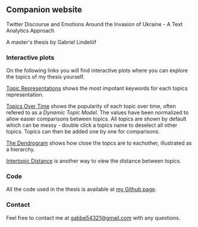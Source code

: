 ## Companion website
Twitter Discourse and Emotions Around the Invasion of Ukraine - A Text Analytics Approach

A master's thesis by Gabriel Lindelöf

### Interactive plots
On the following links you will find interactive plots where you can explore the topics of my thesis yourself. 

[Topic Representations](https://htmlpreview.github.io/?https://github.com/GabrielLindelof/master_thesis_ukraine_invasion/blob/companion_website/topic_representations.html) shows the most impotant keywords for each topics representation. 

[Topics Over Time](https://htmlpreview.github.io/?https://github.com/GabrielLindelof/master_thesis_ukraine_invasion/blob/companion_website/topics_over_time.html) shows the popularity of each topic over time, often refered to as a _Dynamic Topic Model_. The values have been normalized to allow easier comparisons between topics. All topics are shown by default which can be messy - double click a topics name to deselect all other topics. Topics can then be added one by one for comparisons. 


[The Dendrogram](https://htmlpreview.github.io/?https://github.com/GabrielLindelof/master_thesis_ukraine_invasion/blob/companion_website/dendrogram.html) shows how close the topcs are to eachother, illustrated as a hierarchy. 

[Intertopic Distance](https://htmlpreview.github.io/?https://github.com/GabrielLindelof/master_thesis_ukraine_invasion/blob/companion_website/intertopic_distance.html) is another way to view the distance between topics.  

### Code
All the code used in the thesis is available at [my Github page](https://github.com/GabrielLindelof/master_thesis_ukraine_invasion).

### Contact
Feel free to contact me at gabbe54321@gmail.com with any questions. 


